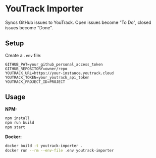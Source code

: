 # YouTrack Importer

Syncs GitHub issues to YouTrack. Open issues become "To Do", closed issues become "Done".

## Setup

Create a `.env` file:

```
GITHUB_PAT=your_github_personal_access_token
GITHUB_REPOSITORY=owner/repo
YOUTRACK_URL=https://your-instance.youtrack.cloud
YOUTRACK_TOKEN=your_youtrack_api_token
YOUTRACK_PROJECT_ID=PROJECT
```

## Usage

**NPM:**

```bash
npm install
npm run build
npm start
```

**Docker:**

```bash
docker build -t youtrack-importer .
docker run --rm --env-file .env youtrack-importer
```
